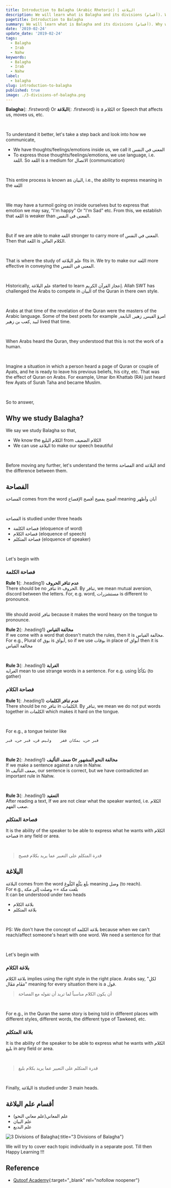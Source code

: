 ```yaml
---
title: Introduction to Balagha (Arabic Rhetoric) | البلاغة
description: We will learn what is Balagha and its divisions (أقسام). Why we study Balagha and the difference between الفصاحة and البلاغة.
pagetitle: Introduction to Balagha
summary: We will learn what is Balagha and its divisions (أقسام). Why we study Balagha and the difference between الفصاحة and البلاغة.
date: '2019-02-24'
update_date: '2019-02-24'
tags:
  - Balagha
  - Irab
  - Nahw
keywords:
  - Balagha
  - Irab
  - Nahw
label:
  - balagha
slug: introduction-to-balagha
published: true
image: ./3-divisions-of-balagha.png
---
```


**Balagha**{: .firstword} Or **البلاغة**{: .firstword} is a الكلام or Speech that affects us, moves us, etc.

<br/>

To understand it better, let's take a step back and look into how we communicate,
- We have thoughts/feelings/emotions inside us, we call it المعنى في النفس
- To express those thoughts/feelings/emotions, we use language, i.e. اللغة. So اللغة is a medium for الاتصال (communication)

<br/>

This entire process is known as البيان, i.e., the ability to express meaning in the اللغة 

<br/>

We may have a turmoil going on inside ourselves but to express that emotion we may say, "I'm happy" Or "I'm Sad" etc. From this, we establish that اللغة is weaker than المعنى في النفس. 

<br/>

But if we are able to make اللغة stronger to carry more of المعنى في النفس. Then that اللغة is الكلام العالي.

<br/>

That is where the study of علم البلاغة fits in. We try to make our اللغة more effective in conveying the المعنى في النفس.

<br/>

Historically, علم البلاغة started to learn إعجاز القرآن الكريم. Allah SWT has challenged the Arabs to compete in البيان of the Quran in there own style.

<br/>

Arabs at that time of the revelation of the Quran were the masters of the Arabic language. Some of the best poets for example امرؤ القيس, زهير, النابغة, لبيد  ,كعب بن زهير lived that time.

<br/>

When Arabs heard the Quran, they understood that this is not the work of a human.

<br/>

Imagine a situation in which a person heard a page of Quran or couple of Ayats, and he is ready to leave his previous beliefs, his city, etc. That was the effect of Quran on Arabs. For example, Umar ibn Khattab (RA) just heard few Ayats of Surah Taha and became Muslim.

<br/>

So to answer,

## Why we study Balagha?
We say we study Balagha so that,
- We know the الكلام البليغ from الكلام الضعيف
- We can use البلاغة to make our speech beautiful

<br/>

Before moving any further, let's understand the terms الفصاحة and البلاغة and the difference between them.

## الفصاحة
الفصاحة comes from the word أفصَح  يفصِح  أفصح  الإفصاح meaning أبان وأظهر

<br/>

الفصاحة is studied under three heads
- فصاحة الكلمة (eloquence of word)
- فصاحة الكلام (eloquence of speech)
- فصاحة المتكلم (eloquence of speaker)

<br/>

Let's begin with

### **فصاحة الكلمة**

**Rule 1**{: .heading1} **عدم تنافر الحروف**  
There should be no تنافر in الحروف. By تنافر, we mean mutual aversion, discord between the letters. For, e.g. word, مستشزرات is different to pronounce.

<br/>
We should avoid تنافر because it makes the word heavy on the tongue to pronounce.

<br/>

**Rule 2**{: .heading1} **مخالفة القياس**  
If we come with a word that doesn't match the rules, then it is مخالفة القياس. For e.g., Plural of بوق is أبواق, so if we use بوقات in place of أبواق then it is مخالفة القياس

<br/>

**Rule 3**{: .heading1} **الغرابة**  
الغرابة mean to use strange words in a sentence. For e.g. using تكأكأ (to gather) 

### **فصاحة الكلام**
**Rule 1**{: .heading1} **عدم تنافر الكلمات**  
There should be no تنافر in الكلمات. By تنافر, we mean we do not put words together in الكلمات which makes it hard on the tongue.  

<br/>

For e.g., a tongue twister like  

`قبر حرب بمكان قفر    وليس قرب قبر حرب قبر`

<br/>

**Rule 2**{: .heading1} **ضعف التأليف Or مخالفة النحو المشهور**  
If we make a sentence against a rule in Nahw.  
In ضعف التأليف, our sentence is correct, but we have contradicted an important rule in Nahw.

<br/>

**Rule 3**{: .heading1} **التعقيد**  
After reading a text, If we are not clear what the speaker wanted, i.e. الكلام صعب الفهم.

### **فصاحة المتكلم**
It is the ability of the speaker to be able to express what he wants with الكلام فصاحة in any field or area.

<br/>

> قدرة المتكلم على التعبير عما يريد بكلام فصيح

## البلاغة
البلاغة comes from the word بلَغ  يبْلُغ  البُلُوغ meaning وصل (to reach).   
For e.g., بلغت مكة == وصلت إلى مكة  
It can be understood under two heads
- بلاغة الكلام
- بلاغة المتكلم

<br/>

PS: We don't have the concept of بلاغة الكلمة because when we can't reach/affect someone's heart with one word. We need a sentence for that

<br/>

Let's begin with

### **بلاغة الكلام**
بلاغة الكلام implies using the right style in the right place. Arabs say, "لكلِ مَقَام مَقَال" meaning for every situation there is a قول. 

> أن يكون الكلام مناسباً لما تريد أن تقوله مع الفصاحة

<br/>

For e.g., in the Quran the same story is being told in different places with different styles, different words, the different type of Tawkeed, etc.

### **بلاغة المتكلم**
It is the ability of the speaker to be able to express what he wants with الكلام بليغ in any field or area.

<br/>

> قدرة المتكلم على التعبير عما يريد بكلام بليغ

<br/>

Finally, البلاغة is studied under 3 main heads.

## أقسام علم البلاغة
- (علم المعاني(علم معاني النحو
- علم البيان
- علم البديع


![3 Divisions of Balagha](./3-divisions-of-balagha.png){:title="3 Divisions of Balagha"}


We will try to cover each topic individually in a separate post. Till then  
Happy Learning !!!

## Reference
- [Qutoof Academy](https://www.qutoofacademy.com/){:target="_blank" rel="nofollow noopener"}